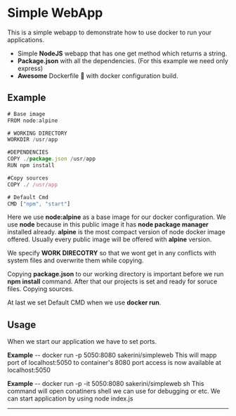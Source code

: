 # Simple WebApp

This is a simple webapp to demonstrate how to use docker to run your applications.

- Simple **NodeJS** webapp that has one get method which returns a string.
- **Package.json** with all the dependencies. (For this example we need only express)
- **Awesome** Dockerfile 🌟 with docker configuration build.

## Example
```js
# Base image
FROM node:alpine

# WORKING DIRECTORY
WORKDIR /usr/app

#DEPENDENCIES
COPY ./package.json /usr/app
RUN npm install

#Copy sources
COPY ./ /usr/app

# Default Cmd
CMD ["npm", "start"]	
```
Here we use **node:alpine** as a base image for our docker configuration.
We use **node** because in this public image it has **node package manager** installed already.
**alpine** is the most compact version of node docker image offered. Usually every public image will be offered with **alpine** version.

We specify **WORK DIRECOTRY** so that we wont get in any conflicts with system files and overwrite them while copying.

Copying **package.json** to our working directory is important before we run **npm install** command. After that our projects is set and ready for soruce files. Copying sources.

At last we set Default CMD when we use **docker run**.

## Usage
When we start our application we have to set ports.

**Example** -- docker run -p 5050:8080 sakerini/simpleweb
This will mapp port of localhost:5050 to container's 8080 port
access is now available at localhost:5050

**Example** -- docker run -p -it 5050:8080 sakerini/simpleweb sh
This command will open conatiners shell we can use for debugging or etc. We can start application by using node index.js


------

